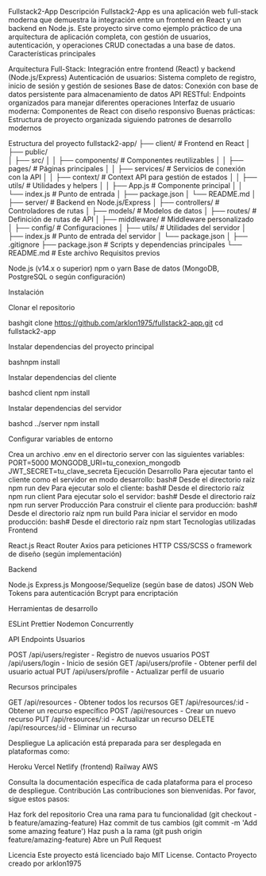 Fullstack2-App
Descripción
Fullstack2-App es una aplicación web full-stack moderna que demuestra la integración entre un frontend en React y un backend en Node.js. Este proyecto sirve como ejemplo práctico de una arquitectura de aplicación completa, con gestión de usuarios, autenticación, y operaciones CRUD conectadas a una base de datos.
Características principales

Arquitectura Full-Stack: Integración entre frontend (React) y backend (Node.js/Express)
Autenticación de usuarios: Sistema completo de registro, inicio de sesión y gestión de sesiones
Base de datos: Conexión con base de datos persistente para almacenamiento de datos
API RESTful: Endpoints organizados para manejar diferentes operaciones
Interfaz de usuario moderna: Componentes de React con diseño responsivo
Buenas prácticas: Estructura de proyecto organizada siguiendo patrones de desarrollo modernos

Estructura del proyecto
fullstack2-app/
├── client/                # Frontend en React
│   ├── public/           
│   ├── src/
│   │   ├── components/    # Componentes reutilizables
│   │   ├── pages/         # Páginas principales
│   │   ├── services/      # Servicios de conexión con la API
│   │   ├── context/       # Context API para gestión de estados
│   │   ├── utils/         # Utilidades y helpers
│   │   ├── App.js         # Componente principal
│   │   └── index.js       # Punto de entrada
│   ├── package.json
│   └── README.md
│
├── server/                # Backend en Node.js/Express
│   ├── controllers/       # Controladores de rutas
│   ├── models/            # Modelos de datos
│   ├── routes/            # Definición de rutas de API
│   ├── middleware/        # Middleware personalizado
│   ├── config/            # Configuraciones
│   ├── utils/             # Utilidades del servidor
│   ├── index.js           # Punto de entrada del servidor
│   └── package.json
│
├── .gitignore
├── package.json           # Scripts y dependencias principales
└── README.md              # Este archivo
Requisitos previos

Node.js (v14.x o superior)
npm o yarn
Base de datos (MongoDB, PostgreSQL o según configuración)

Instalación

Clonar el repositorio

bashgit clone https://github.com/arklon1975/fullstack2-app.git
cd fullstack2-app

Instalar dependencias del proyecto principal

bashnpm install

Instalar dependencias del cliente

bashcd client
npm install

Instalar dependencias del servidor

bashcd ../server
npm install

Configurar variables de entorno

Crea un archivo .env en el directorio server con las siguientes variables:
PORT=5000
MONGODB_URI=tu_conexion_mongodb
JWT_SECRET=tu_clave_secreta
Ejecución
Desarrollo
Para ejecutar tanto el cliente como el servidor en modo desarrollo:
bash# Desde el directorio raíz
npm run dev
Para ejecutar solo el cliente:
bash# Desde el directorio raíz
npm run client
Para ejecutar solo el servidor:
bash# Desde el directorio raíz
npm run server
Producción
Para construir el cliente para producción:
bash# Desde el directorio raíz
npm run build
Para iniciar el servidor en modo producción:
bash# Desde el directorio raíz
npm start
Tecnologías utilizadas
Frontend

React.js
React Router
Axios para peticiones HTTP
CSS/SCSS o framework de diseño (según implementación)

Backend

Node.js
Express.js
Mongoose/Sequelize (según base de datos)
JSON Web Tokens para autenticación
Bcrypt para encriptación

Herramientas de desarrollo

ESLint
Prettier
Nodemon
Concurrently

API Endpoints
Usuarios

POST /api/users/register - Registro de nuevos usuarios
POST /api/users/login - Inicio de sesión
GET /api/users/profile - Obtener perfil del usuario actual
PUT /api/users/profile - Actualizar perfil de usuario

Recursos principales

GET /api/resources - Obtener todos los recursos
GET /api/resources/:id - Obtener un recurso específico
POST /api/resources - Crear un nuevo recurso
PUT /api/resources/:id - Actualizar un recurso
DELETE /api/resources/:id - Eliminar un recurso

Despliegue
La aplicación está preparada para ser desplegada en plataformas como:

Heroku
Vercel
Netlify (frontend)
Railway
AWS

Consulta la documentación específica de cada plataforma para el proceso de despliegue.
Contribución
Las contribuciones son bienvenidas. Por favor, sigue estos pasos:

Haz fork del repositorio
Crea una rama para tu funcionalidad (git checkout -b feature/amazing-feature)
Haz commit de tus cambios (git commit -m 'Add some amazing feature')
Haz push a la rama (git push origin feature/amazing-feature)
Abre un Pull Request

Licencia
Este proyecto está licenciado bajo MIT License.
Contacto
Proyecto creado por arklon1975
